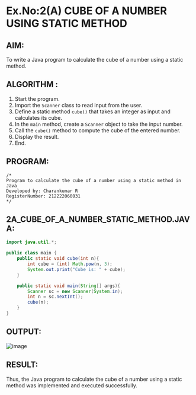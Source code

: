 # Ex.No:2(A) CUBE OF A NUMBER USING STATIC METHOD

## AIM:
To write a Java program to calculate the cube of a number using a static method.

## ALGORITHM :
1. Start the program.
2. Import the `Scanner` class to read input from the user.
3. Define a static method `cube()` that takes an integer as input and calculates its cube.
4. In the `main` method, create a `Scanner` object to take the input number.
5. Call the `cube()` method to compute the cube of the entered number.
6. Display the result.
7. End.

## PROGRAM:
```
/*
Program to calculate the cube of a number using a static method in Java
Developed by: Charankumar R
RegisterNumber: 212222060031
*/
```

## 2A_CUBE_OF_A_NUMBER_STATIC_METHOD.JAVA:
```java
import java.util.*;

public class main {
    public static void cube(int n){
        int cube = (int) Math.pow(n, 3);
        System.out.print("Cube is: " + cube);
    }

    public static void main(String[] args){
        Scanner sc = new Scanner(System.in);
        int n = sc.nextInt();
        cube(n);
    }
}
```

## OUTPUT:
![image](https://github.com/user-attachments/assets/fafbef88-d4ff-4be3-b3a8-7f50f7f07a34)




## RESULT:
Thus, the Java program to calculate the cube of a number using a static method was implemented and executed successfully.
